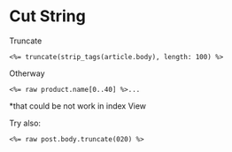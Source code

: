 # Cut String

Truncate

	<%= truncate(strip_tags(article.body), length: 100) %>

Otherway 

	<%= raw product.name[0..40] %>...	


*that could be not work in index View

Try also:

	<%= raw post.body.truncate(020) %>		